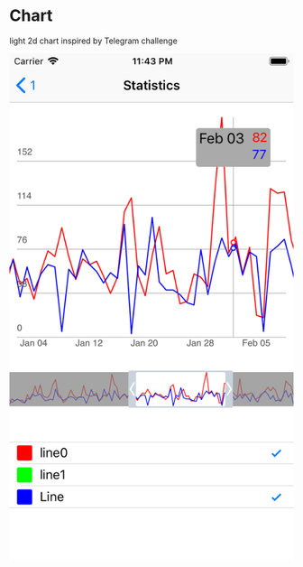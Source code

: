 # Chart
light 2d chart inspired by Telegram challenge

![Alt text](/Screenshot/sample.png?raw=true "sample")
